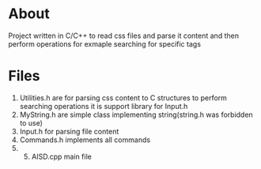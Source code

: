 # About
Project written in C/C++ to read css files and parse it content and then perform operations for exmaple searching for specific tags
# Files
1. Utilities.h are for parsing css content to C structures to perform searching operations it is support library for Input.h
2. MyString.h are simple class implementing string(string.h was forbidden to use)
3. Input.h for parsing file content
4. Commands.h implements all commands
5. 5. AISD.cpp main file
